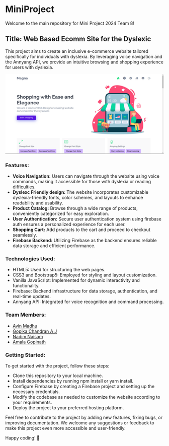 # MiniProject
Welcome to the main repository for Mini Project 2024 Team 8!

## Title: Web Based Ecomm Site for the Dyslexic
This project aims to create an inclusive e-commerce website tailored specifically for individuals with dyslexia. By leveraging voice navigation and the Annyang API, we provide an intuitive browsing and shopping experience for users with dyslexia.

<img align='center'>![mainpage](mainpage.png) 

### Features:
* <strong>Voice Navigation:</strong> Users can navigate through the website using voice commands, making it accessible for those with dyslexia or reading difficulties.
* <strong>Dyslexc Friendly design: </strong> The website incorporates customizable dyslexia-friendly fonts, color schemes, and layouts to enhance readability and usability.
* <strong>Product Catalog:</strong> Browse through a wide range of products, conveniently categorized for easy exploration.
* <strong>User Authentication:</strong> Secure user authentication system using firebase auth ensures a personalized experience for each user.
* <strong>Shopping Cart:</strong> Add products to the cart and proceed to checkout seamlessly.
* <strong>Firebase Backend:</strong> Utilizing Firebase as the backend ensures reliable data storage and efficient performance.

### Technologies Used:
* HTML5: Used for structuring the web pages.
* CSS3 and Bootstrap5: Employed for styling and layout customization.
* Vanilla JavaScript: Implemented for dynamic interactivity and functionality.
* Firebase: Backend infrastructure for data storage, authentication, and real-time updates.
* Annyang API: Integrated for voice recognition and command processing.

### Team Members:
* [Avin  Madhu](https;//github.com/avin-madhu)
* [Gopika Chandran A J](https;//github.com/avin-madhu)
* [Nadim Naisam](https;//github.com/avin-madhu)
* [Amala Gopinath](https;//github.com/avin-madhu)

### Getting Started:
To get started with the project, follow these steps:

* Clone this repository to your local machine.
* Install dependencies by running npm install or yarn install.
* Configure Firebase by creating a Firebase project and setting up the necessary credentials.
* Modify the codebase as needed to customize the website according to your requirements.
* Deploy the project to your preferred hosting platform.
  
Feel free to contribute to the project by adding new features, fixing bugs, or improving documentation. We welcome any suggestions or feedback to make this project even more accessible and user-friendly.

Happy coding! 🚀






